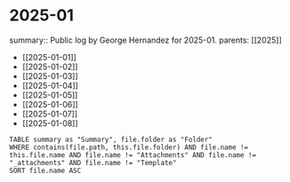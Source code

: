 #  2025-01

summary:: Public log by George Hernandez for 2025-01.
parents: [[2025]]

- [[2025-01-01]]
- [[2025-01-02]]
- [[2025-01-03]]
- [[2025-01-04]]
- [[2025-01-05]]
- [[2025-01-06]]
- [[2025-01-07]]
- [[2025-01-08]]

```dataview
TABLE summary as "Summary", file.folder as "Folder"
WHERE contains(file.path, this.file.folder) AND file.name != this.file.name AND file.name != "Attachments" AND file.name != "_attachments" AND file.name != "Template"
SORT file.name ASC
```